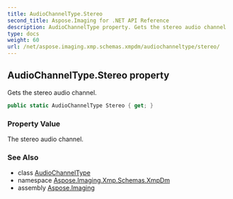 ```yaml
---
title: AudioChannelType.Stereo
second_title: Aspose.Imaging for .NET API Reference
description: AudioChannelType property. Gets the stereo audio channel
type: docs
weight: 60
url: /net/aspose.imaging.xmp.schemas.xmpdm/audiochanneltype/stereo/
---
```

## AudioChannelType.Stereo property

Gets the stereo audio channel.

```csharp
public static AudioChannelType Stereo { get; }
```

### Property Value

The stereo audio channel.

### See Also

* class [AudioChannelType](../)
* namespace [Aspose.Imaging.Xmp.Schemas.XmpDm](../../audiochanneltype/)
* assembly [Aspose.Imaging](../../../)


